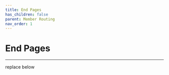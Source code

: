 ```yaml
---
title: End Pages
has_children: false
parent: Member Routing
nav_order: 1
---
```



# End Pages

---

replace below 